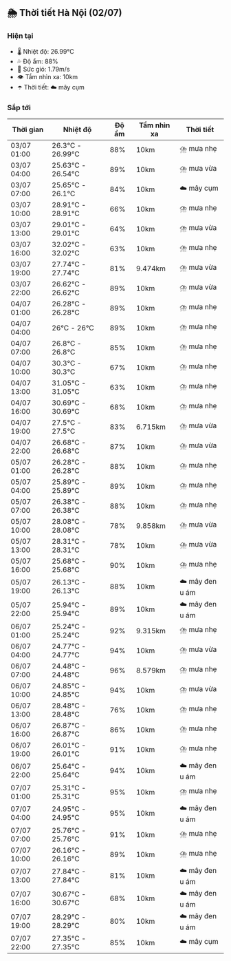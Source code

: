 ## 🌦️ Thời tiết Hà Nội (02/07)

### Hiện tại

- 🌡️ Nhiệt độ: 26.99℃
- 💦 Độ ẩm: 88%
- 💨 Sức gió: 1.79m/s
- 👁️ Tầm nhìn xa: 10km
- ☂️ Thời tiết: ☁️ mây cụm

### Sắp tới

| Thời gian | Nhiệt độ | Độ ẩm | Tầm nhìn xa | Thời tiết |
| --- | --- | --- | --- | --- |
| 03/07 01:00 | 26.3℃ - 26.99℃ | 88% | 10km | ⛈️ mưa nhẹ |
| 03/07 04:00 | 25.63℃ - 26.54℃ | 89% | 10km | ⛈️ mưa vừa |
| 03/07 07:00 | 25.65℃ - 26.1℃ | 84% | 10km | ☁️ mây cụm |
| 03/07 10:00 | 28.91℃ - 28.91℃ | 66% | 10km | ⛈️ mưa nhẹ |
| 03/07 13:00 | 29.01℃ - 29.01℃ | 64% | 10km | ⛈️ mưa vừa |
| 03/07 16:00 | 32.02℃ - 32.02℃ | 63% | 10km | ⛈️ mưa nhẹ |
| 03/07 19:00 | 27.74℃ - 27.74℃ | 81% | 9.474km | ⛈️ mưa vừa |
| 03/07 22:00 | 26.62℃ - 26.62℃ | 89% | 10km | ⛈️ mưa vừa |
| 04/07 01:00 | 26.28℃ - 26.28℃ | 89% | 10km | ⛈️ mưa nhẹ |
| 04/07 04:00 | 26℃ - 26℃ | 89% | 10km | ⛈️ mưa nhẹ |
| 04/07 07:00 | 26.8℃ - 26.8℃ | 85% | 10km | ⛈️ mưa nhẹ |
| 04/07 10:00 | 30.3℃ - 30.3℃ | 67% | 10km | ⛈️ mưa nhẹ |
| 04/07 13:00 | 31.05℃ - 31.05℃ | 63% | 10km | ⛈️ mưa nhẹ |
| 04/07 16:00 | 30.69℃ - 30.69℃ | 68% | 10km | ⛈️ mưa nhẹ |
| 04/07 19:00 | 27.5℃ - 27.5℃ | 83% | 6.715km | ⛈️ mưa vừa |
| 04/07 22:00 | 26.68℃ - 26.68℃ | 87% | 10km | ⛈️ mưa vừa |
| 05/07 01:00 | 26.28℃ - 26.28℃ | 88% | 10km | ⛈️ mưa nhẹ |
| 05/07 04:00 | 25.89℃ - 25.89℃ | 89% | 10km | ⛈️ mưa nhẹ |
| 05/07 07:00 | 26.38℃ - 26.38℃ | 88% | 10km | ⛈️ mưa nhẹ |
| 05/07 10:00 | 28.08℃ - 28.08℃ | 78% | 9.858km | ⛈️ mưa vừa |
| 05/07 13:00 | 28.31℃ - 28.31℃ | 78% | 10km | ⛈️ mưa vừa |
| 05/07 16:00 | 25.68℃ - 25.68℃ | 90% | 10km | ⛈️ mưa nhẹ |
| 05/07 19:00 | 26.13℃ - 26.13℃ | 88% | 10km | ☁️ mây đen u ám |
| 05/07 22:00 | 25.94℃ - 25.94℃ | 89% | 10km | ☁️ mây đen u ám |
| 06/07 01:00 | 25.24℃ - 25.24℃ | 92% | 9.315km | ⛈️ mưa nhẹ |
| 06/07 04:00 | 24.77℃ - 24.77℃ | 94% | 10km | ⛈️ mưa vừa |
| 06/07 07:00 | 24.48℃ - 24.48℃ | 96% | 8.579km | ⛈️ mưa nhẹ |
| 06/07 10:00 | 24.85℃ - 24.85℃ | 94% | 10km | ⛈️ mưa vừa |
| 06/07 13:00 | 28.48℃ - 28.48℃ | 76% | 10km | ⛈️ mưa nhẹ |
| 06/07 16:00 | 26.87℃ - 26.87℃ | 86% | 10km | ⛈️ mưa nhẹ |
| 06/07 19:00 | 26.01℃ - 26.01℃ | 91% | 10km | ⛈️ mưa nhẹ |
| 06/07 22:00 | 25.64℃ - 25.64℃ | 94% | 10km | ☁️ mây đen u ám |
| 07/07 01:00 | 25.31℃ - 25.31℃ | 95% | 10km | ⛈️ mưa nhẹ |
| 07/07 04:00 | 24.95℃ - 24.95℃ | 95% | 10km | ☁️ mây đen u ám |
| 07/07 07:00 | 25.76℃ - 25.76℃ | 91% | 10km | ⛈️ mưa nhẹ |
| 07/07 10:00 | 26.16℃ - 26.16℃ | 89% | 10km | ⛈️ mưa nhẹ |
| 07/07 13:00 | 27.84℃ - 27.84℃ | 81% | 10km | ☁️ mây đen u ám |
| 07/07 16:00 | 30.67℃ - 30.67℃ | 68% | 10km | ☁️ mây đen u ám |
| 07/07 19:00 | 28.29℃ - 28.29℃ | 80% | 10km | ☁️ mây đen u ám |
| 07/07 22:00 | 27.35℃ - 27.35℃ | 85% | 10km | ☁️ mây cụm |
